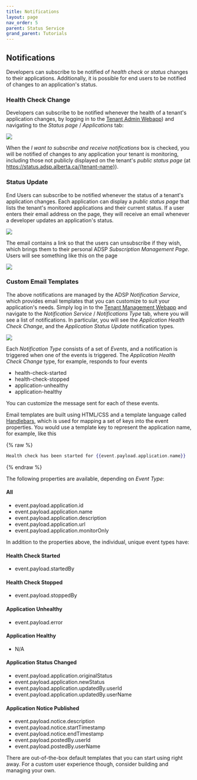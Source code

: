 ```yaml
---
title: Notifications
layout: page
nav_order: 5
parent: Status Service
grand_parent: Tutorials
---
```


## Notifications

Developers can subscribe to be notified of _health check_ or _status_ changes to their applications. Additionally, it is possible for end users to be notified of changes to an application's status.

### Health Check Change

Developers can subscribe to be notified whenever the health of a tenant's application changes, by logging in to the [Tenant Admin Webapp](https://adsp.alberta.ca)) and navigating to the _Status page_ / _Applications_ tab:

![](/adsp-monorepo/assets/status-service/health-change.png)

When the _I want to subscribe and receive notifications_ box is checked, you will be notified of changes to any application your tenant is monitoring, including those not publicly displayed on the tenant's _public status page_ (at https://status.adsp.alberta.ca/{tenant-name}).

### Status Update

End Users can subscribe to be notified whenever the status of a tenant's application changes. Each application can display a _public status page_ that lists the tenant's monitored applications and their current status. If a user enters their email address on the page, they will receive an email whenever a developer updates an application's status.

![](/adsp-monorepo/assets/status-service/subscribe.png)

The email contains a link so that the users can unsubscribe if they wish, which brings them to their personal ADSP _Subscription Management Page_. Users will see something like this on the page

![](/adsp-monorepo/assets/status-service/unsubscribe.png)

### Custom Email Templates

The above notifications are managed by the ADSP _Notification Service_, which provides email templates that you can customize to suit your application's needs. Simply log in to the [Tenant Management Webapp](https://adsp.alberata.ca) and navigate to the _Notification Service_ / _Notifications Type_ tab, where you will see a list of notifications. In particular, you will see the _Application Health Check Change_, and the _Application Status Update_ notification types.

![](/adsp-monorepo/assets/status-service/email-template.png)

Each _Notification Type_ consists of a set of _Events_, and a notification is triggered when one of the events is triggered. The _Application Health Check Change_ type, for example, responds to four events

- health-check-started
- health-check-stopped
- application-unhealthy
- application-healthy

You can customize the message sent for each of these events.

Email templates are built using HTML/CSS and a template language called [Handlebars](https://handlebarsjs.com/guide/), which is used for mapping a set of keys into the event properties. You would use a template key to represent the application name, for example, like this

{% raw %}

```handlebars
Health check has been started for {{event.payload.application.name}}
```

{% endraw %}

The following properties are available, depending on _Event Type_:

#### All

- event.payload.application.id
- event.payload.application.name
- event.payload.application.description
- event.payload.application.url
- event.payload.application.monitorOnly

In addition to the properties above, the individual, unique event types have:

#### Health Check Started

- event.payload.startedBy

#### Health Check Stopped

- event.payload.stoppedBy

#### Application Unhealthy

- event.payload.error

#### Application Healthy

- N/A

#### Application Status Changed

- event.payload.application.originalStatus
- event.payload.application.newStatus
- event.payload.application.updatedBy.userId
- event.payload.application.updatedBy.userName

#### Application Notice Published

- event.payload.notice.description
- event.payload.notice.startTimestamp
- event.payload.notice.endTimestamp
- event.payload.postedBy.userId
- event.payload.postedBy.userName

There are out-of-the-box default templates that you can start using right away. For a custom user experience though, consider building and managing your own.
